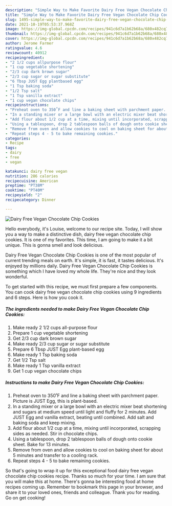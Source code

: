 ```yaml
---
description: "Simple Way to Make Favorite Dairy Free Vegan Chocolate Chip Cookies"
title: "Simple Way to Make Favorite Dairy Free Vegan Chocolate Chip Cookies"
slug: 1495-simple-way-to-make-favorite-dairy-free-vegan-chocolate-chip-cookies
date: 2021-10-19T05:53:37.968Z
image: https://img-global.cpcdn.com/recipes/941c6d7a1b62b68a/680x482cq70/dairy-free-vegan-chocolate-chip-cookies-recipe-main-photo.jpg
thumbnail: https://img-global.cpcdn.com/recipes/941c6d7a1b62b68a/680x482cq70/dairy-free-vegan-chocolate-chip-cookies-recipe-main-photo.jpg
cover: https://img-global.cpcdn.com/recipes/941c6d7a1b62b68a/680x482cq70/dairy-free-vegan-chocolate-chip-cookies-recipe-main-photo.jpg
author: Jerome Farmer
ratingvalue: 4.6
reviewcount: 40912
recipeingredient:
- "2 1/2 cups allpurpose flour"
- "1 cup vegetable shortening"
- "2/3 cup dark brown sugar"
- "2/3 cup sugar or sugar substitute"
- "6 Tbsp JUST Egg plantbased egg"
- "1 Tsp baking soda"
- "1/2 Tsp salt"
- "1 Tsp vanilla extract"
- "1 cup vegan chocolate chips"
recipeinstructions:
- "Preheat oven to 350˚F and line a baking sheet with parchment paper. Picture is JUST Egg, this is plant-based."
- "In a standing mixer or a large bowl with an electric mixer beat shortening and sugars at medium speed until light and fluffy for 2 minutes. Add JUST Egg and vanilla extract, beating until combined. Add salt and baking soda and keep mixing."
- "Add flour about 1/2 cup at a time, mixing until incorporated, scrapping sides as needed. Stir in chocolate chips."
- "Using a tablespoon, drop 2 tablespoon balls of dough onto cookie sheet. Bake for 13 minutes."
- "Remove from oven and allow cookies to cool on baking sheet for about 5 minutes and transfer to a cooling rack."
- "Repeat steps 4 - 5 to bake remaining cookies."
categories:
- Recipe
tags:
- dairy
- free
- vegan

katakunci: dairy free vegan 
nutrition: 286 calories
recipecuisine: American
preptime: "PT38M"
cooktime: "PT40M"
recipeyield: "2"
recipecategory: Dinner

---
```



![Dairy Free Vegan Chocolate Chip Cookies](https://img-global.cpcdn.com/recipes/941c6d7a1b62b68a/680x482cq70/dairy-free-vegan-chocolate-chip-cookies-recipe-main-photo.jpg)

Hello everybody, it's Louise, welcome to our recipe site. Today, I will show you a way to make a distinctive dish, dairy free vegan chocolate chip cookies. It is one of my favorites. This time, I am going to make it a bit unique. This is gonna smell and look delicious.

Dairy Free Vegan Chocolate Chip Cookies is one of the most popular of current trending meals on earth. It's simple, it is fast, it tastes delicious. It's enjoyed by millions daily. Dairy Free Vegan Chocolate Chip Cookies is something which I have loved my whole life. They're nice and they look wonderful.




To get started with this recipe, we must first prepare a few components. You can cook dairy free vegan chocolate chip cookies using 9 ingredients and 6 steps. Here is how you cook it.

<!--inarticleads1-->

##### The ingredients needed to make Dairy Free Vegan Chocolate Chip Cookies:

1. Make ready 2 1/2 cups all-purpose flour
1. Prepare 1 cup vegetable shortening
1. Get 2/3 cup dark brown sugar
1. Make ready 2/3 cup sugar or sugar substitute
1. Prepare 6 Tbsp JUST Egg plant-based egg
1. Make ready 1 Tsp baking soda
1. Get 1/2 Tsp salt
1. Make ready 1 Tsp vanilla extract
1. Get 1 cup vegan chocolate chips




<!--inarticleads2-->

##### Instructions to make Dairy Free Vegan Chocolate Chip Cookies:

1. Preheat oven to 350˚F and line a baking sheet with parchment paper. Picture is JUST Egg, this is plant-based.
1. In a standing mixer or a large bowl with an electric mixer beat shortening and sugars at medium speed until light and fluffy for 2 minutes. Add JUST Egg and vanilla extract, beating until combined. Add salt and baking soda and keep mixing.
1. Add flour about 1/2 cup at a time, mixing until incorporated, scrapping sides as needed. Stir in chocolate chips.
1. Using a tablespoon, drop 2 tablespoon balls of dough onto cookie sheet. Bake for 13 minutes.
1. Remove from oven and allow cookies to cool on baking sheet for about 5 minutes and transfer to a cooling rack.
1. Repeat steps 4 - 5 to bake remaining cookies.




So that's going to wrap it up for this exceptional food dairy free vegan chocolate chip cookies recipe. Thanks so much for your time. I am sure that you will make this at home. There's gonna be interesting food at home recipes coming up. Remember to bookmark this page in your browser, and share it to your loved ones, friends and colleague. Thank you for reading. Go on get cooking!

